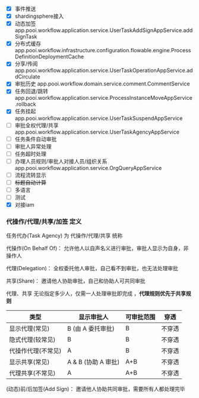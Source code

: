 - [x] 事件推送
- [x] shardingsphere接入
- [x] 动态加签 app.pooi.workflow.application.service.UserTaskAddSignAppService.addSignTask
- [x] 分布式缓存 app.pooi.workflow.infrastructure.configuration.flowable.engine.ProcessDefinitionDeploymentCache
- [x] 分享/传阅 app.pooi.workflow.application.service.UserTaskOperationAppService.addCirculate
- [x] 审批历史 app.pooi.workflow.domain.service.comment.CommentService
- [x] 任务回退/跳转 app.pooi.workflow.application.service.ProcessInstanceMoveAppService.rollback
- [x] 任务挂起 app.pooi.workflow.application.service.UserTaskSuspendAppService
- [ ] 审批全权代理/共享 app.pooi.workflow.application.service.UserTaskAgencyAppService
- [ ] 任务条件自动审批
- [ ] 审批人异常处理
- [ ] 任务超时处理
- [ ] 办理人员规则/审批人对接人员/组织关系 app.pooi.workflow.application.service.OrgQueryAppService
- [ ] 流程流转显示
- [ ] ~~标题自动计算~~
- [ ] 多语言
- [ ] 测试
- [x] 对接iam

### 代操作/代理/共享/加签 定义

任务代办(Task Agency) 为 代操作/代理/共享 统称

代操作(On Behalf Of)： 允许他人以自声名义进行审批，审批人显示为自身，非操作人

代理(Delegation)： 全权委托他人审批，自己看不到审批，也无法处理审批

共享(Share)： 邀请他人协助审批，自己和协助人可共同审批

代理、共享 无论指定多少人，仅需一人处理审批即完成 ，**代理规则优先于共享规则**

| 类型         | 显示审批人           | 可审批范围 | 穿透  |
|------------|-----------------|-------|-----|
| 显示代理(常见)   | B (由 A 委托审批)    | B     | 不穿透 |
| 隐式代理(较常见)  | B               | B     | 不穿透 |
| 代操作代理(不常见) | A               | B     | 不穿透 |
| 显示共享(常见)   | A & B (协助 A 审批) | A+B   | 不穿透 |
| 代理共享(不常见)  | A               | A+B   | 不穿透 |

(动态)前/后加签(Add Sign)： 邀请他人协助共同审批，需要所有人都处理完毕